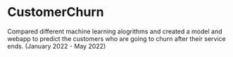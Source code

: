 # CustomerChurn
Compared different machine learning alogrithms and created a model and webapp to predict the customers who are going to churn after their service ends. (January 2022 - May 2022)
